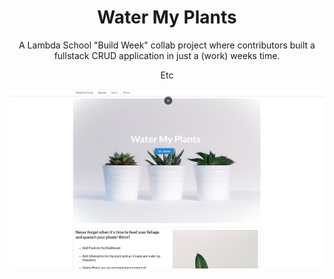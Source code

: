 
<h1 align="center">
  Water My Plants
</h1>
<p align="center">
  A Lambda School "Build Week" collab project where contributors built a fullstack CRUD application in just a (work) weeks time.  
</p>
<p align="center">
  Etc
</p>

![demo](src\assets\demo.png??raw=true)
